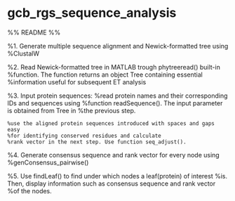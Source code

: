 # gcb_rgs_sequence_analysis

%% README %%

%1. Generate multiple sequence alignment and Newick-formatted tree using
%ClustalW

%2. Read Newick-formatted tree in MATLAB trough phytreeread() built-in
%function. The function returns an object Tree containing essential
%information useful for subsequent ET analysis

%3. Input protein sequences: 
    %read protein names and their corresponding IDs and sequences using
    %function readSequence(). The input parameter is obtained from Tree in
    %the previous step.

    %use the aligned protein sequences introduced with spaces and gaps easy 
    %for identifying conserved residues and calculate 
    %rank vector in the next step. Use function seq_adjust().
    
%4. Generate consensus sequence and rank vector for every node using
%genConsensus_pairwise()

%5. Use findLeaf() to find under which nodes a leaf(protein) of interest
%is. Then, display information such as consensus sequence and rank vector
%of the nodes. 
